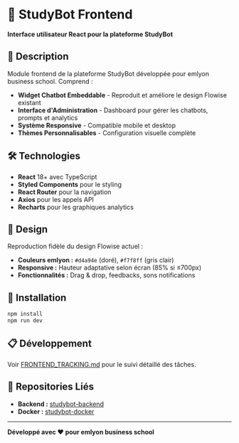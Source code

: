 # 🎨 StudyBot Frontend

**Interface utilisateur React pour la plateforme StudyBot**

## 🎯 Description

Module frontend de la plateforme StudyBot développée pour emlyon business school. Comprend :

- **Widget Chatbot Embeddable** - Reproduit et améliore le design Flowise existant
- **Interface d'Administration** - Dashboard pour gérer les chatbots, prompts et analytics
- **Système Responsive** - Compatible mobile et desktop
- **Thèmes Personnalisables** - Configuration visuelle complète

## 🛠️ Technologies

- **React** 18+ avec TypeScript
- **Styled Components** pour le styling
- **React Router** pour la navigation
- **Axios** pour les appels API
- **Recharts** pour les graphiques analytics

## 🎨 Design

Reproduction fidèle du design Flowise actuel :
- **Couleurs emlyon :** `#d4a94e` (doré), `#f7f8ff` (gris clair)
- **Responsive :** Hauteur adaptative selon écran (85% si ≤700px)
- **Fonctionnalités :** Drag & drop, feedbacks, sons notifications

## 🚀 Installation

```bash
npm install
npm run dev
```

## 📋 Développement

Voir [FRONTEND_TRACKING.md](./FRONTEND_TRACKING.md) pour le suivi détaillé des tâches.

## 🔗 Repositories Liés

- **Backend :** [studybot-backend](https://github.com/obaran/studybot-backend)
- **Docker :** [studybot-docker](https://github.com/obaran/studybot-docker)

---

**Développé avec ❤️ pour emlyon business school** 